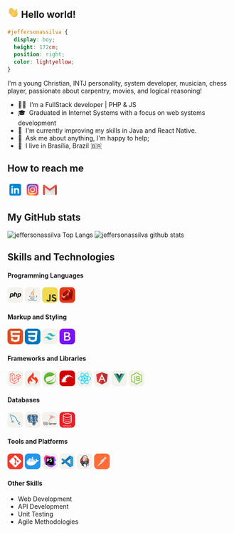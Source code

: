 ## <img height="25" src="assets/hi.gif"/> Hello world!

```css
#jeffersonassilva {
  display: boy;
  height: 172cm;
  position: right;
  color: lightyellow;
}
```

I'm a young Christian, INTJ personality, system developer, musician, chess player, passionate about carpentry, movies, and logical reasoning!

- 👨‍💻 &nbsp;I’m a FullStack developer | PHP & JS
- 🎓 &nbsp;Graduated in Internet Systems with a focus on web systems development
- 🌱 &nbsp;I'm currently improving my skills in Java and React Native.
- 💬 &nbsp;Ask me about anything, I'm happy to help;
- 📌 &nbsp;I live in Brasília, Brazil 🇧🇷

## How to reach me

[<img src="assets/linkedin.png" width="35px"/>](https://www.linkedin.com/in/jeffersonassilva/)
[<img src="assets/instagram.png" width="35px"/>](https://www.instagram.com/jeffersonassilva/)
<a href="mailto:jeffersonassilva@gmail.com"> <img src="assets/gmail.png" width="35px"/> </a>

## My GitHub stats

![jeffersonassilva Top Langs](https://github-readme-stats.vercel.app/api/top-langs/?username=jeffersonassilva&langs_count=10&layout=compact&count_private=true)
![jeffersonassilva github stats](https://github-readme-stats.vercel.app/api?username=jeffersonassilva&count_private=true&show_icons=true&hide=contribs,issues)

## Skills and Technologies

#### Programming Languages

[<img src="assets/php.webp" width="35px" />](https://www.php.net/ "PHP")
[<img src="assets/java.webp" width="35px"/>](https://www.java.com/ "Java")
[<img src="assets/javascript.webp" width="35px"/>](http://www.ecmascript.org/ "JavaScript")
[<img src="assets/ruby.webp" width="35px"/>](https://www.ruby-lang.org/ "Ruby")

<!-- - PHP
- Java
- JavaScript
- Ruby
-->

#### Markup and Styling

[<img src="assets/html.webp" width="35px" />](https://html.spec.whatwg.org/ "HTML")
[<img src="assets/css.webp" width="35px"/>](https://www.w3.org/Style/CSS/ "CSS")
[<img src="assets/tailwindcss.webp" width="35px"/>](https://tailwindcss.com/ "TailwindCSS")
[<img src="assets/bootstrap.webp" width="35px"/>](https://getbootstrap.com/ "Bootstrap")

<!-- - HTML
- CSS
- TailwindCSS
- Bootstrap
-->

#### Frameworks and Libraries

[<img src="assets/laravel.webp" width="35px"/>](https://laravel.com/ "Laravel")
[<img src="assets/codeigniter.webp" width="35px"/>](https://codeigniter.com/ "CodeIgniter")
[<img src="assets/spring.webp" width="35px"/>](https://spring.io/ "Spring")
[<img src="assets/rails.webp" width="35px"/>](https://rubyonrails.org/ "Ruby on Rails")
[<img src="assets/react.webp" width="35px"/>](https://react.dev/ "React")
[<img src="assets/angular.webp" width="35px"/>](https://angular.dev/ "Angular")
[<img src="assets/vuejs.webp" width="35px"/>](https://vuejs.org/ "Vue.js")
[<img src="assets/nodejs.webp" width="35px"/>](https://nodejs.org/ "Node.js")

<!--
- Laravel (PHP)
- CodeIgniter (PHP)
- Spring (Java)
- Rails (Ruby)
- React (JavaScript)
- React Native (JavaScript)
- Angular (JavaScript)
- Vue.js (JavaScript)
- Node.js (JavaScript)
-->

#### Databases

[<img src="assets/mysql.webp" width="35px"/>](https://www.mysql.com/ "MySQL")
[<img src="assets/postgresql.webp" width="35px"/>](https://www.postgresql.org/ "PostgreSQL")
[<img src="assets/sqlserver.webp" width="35px"/>](https://www.microsoft.com/en-us/sql-server/sql-server-downloads "Microsoft SQL Server")
[<img src="assets/oracledb.webp" width="35px"/>](https://www.oracle.com/database/technologies/ "Oracle DB")

<!--
- MySQL
- PostgreSQL
- SQL Server
- Oracle DB
-->

#### Tools and Platforms

[<img src="assets/git.webp" width="35px"/>](https://git-scm.com/ "Git")
[<img src="assets/docker.webp" width="35px"/>](https://www.docker.com/ "Docker")
[<img src="assets/phpstorm.webp" width="35px"/>](https://www.jetbrains.com/pt-br/phpstorm/ "PhpStorm")
[<img src="assets/vscode.webp" width="35px"/>](https://code.visualstudio.com/ "Visual Studio Code")
[<img src="assets/jenkins.webp" width="35px"/>](https://www.jenkins.io/ "Jenkins")
[<img src="assets/postman.webp" width="35px"/>](https://www.postman.com/ "Postman")

<!--
- Git
- Docker
- PhpStorm
- Visual Studio Code
- Jenkins
- Postman
-->

#### Other Skills

- Web Development
- API Development
- Unit Testing
- Agile Methodologies
